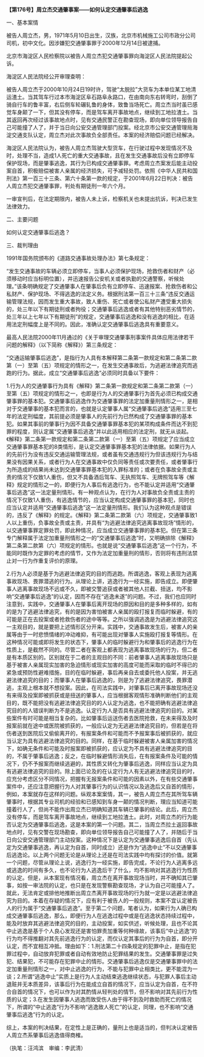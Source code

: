 **【第176号】周立杰交通肇事案——如何认定交通肇事后逃逸**

一、基本案情

被告人周立杰，男，1971年5月10日出生，汉族，北京市机械施工公司市政分公司司机，初中文化。因涉嫌犯交通肇事罪于2000年12月14日被逮捕。

北京市海淀区人民检察院以被告人周立杰犯交通肇事罪向海淀区人民法院提起公诉。

海淀区人民法院经公开审理查明：

被告人周立杰于2000年10月24日19时许，驾驶“太脱拉”大货车为本单位某工地清运渣土。当其驾车行过本市海淀区阜石路阜永路口，在由南向东右转弯时，刮倒了骑自行车的鲁丰富，右后侧车轮碾轧鲁的身体，致鲁当场死亡。周立杰当时虽已感觉车身颠了一下，但其没有停车，而是驾车离开事故地点，继续到工地拉渣土。当其返回再次经过该事故地点时，见有交通民警正在勘查现场，即向单位领导报告自己可能撞了人了，并于当日向公安交通管理部门投案。经北京市公安交通管理局海淀交通支队认定，周立杰对此次事故负全部责任。本案的经济赔偿问题已经解决。

海淀区人民法院认为，被告人周立杰驾驶大型货车，在行驶过程中发现情况不及时，处理不当，造成1人死亡的重大交通事故，且在发生交通事故后没有立即停车保护现场，而是肇事逃逸，其行为已构成交通肇事罪。考虑周立杰案发后能主动投案自首，积极赔偿被害人亲属的经济损失，可予减轻处罚。依照《中华人民共和国刑法》第一百三十三条、第六十条第一款的规定，于2001年6月22日判决：被告人周立杰犯交通肇事罪，判处有期徒刑一年六个月。

一审宣判后，在法定期限内，被告人未上诉，检察机关也未提出抗诉，判决已发生法律效力。

二、主要问题

如何认定交通肇事后逃逸？

三、裁判理由

1991年国务院颁布的《道路交通事故处理办法》第七条规定：

“发生交通事故的车辆必须立即停车，当事人必须保护现场，抢救伤者和财产（必须移动时应当标明位置），并迅速报告公安机关或者执勤的交通警察，听候处理。”该条明确规定了交通肇事人在肇事后负有立即停车、迅速报案、抢救伤者和公私财产、保护现场、不得逃逸的法定义务。根据刑法第一百三十三条“违反交通运输管理法规，因而发生重大事故，致人重伤、死亡或者使公私财产遭受重大损失的，处三年以下有期徒刑或者拘役；交通肇事后逃逸或者有其他特别恶劣情节的，处三年以上七年以下有期徒刑”的规定，交通肇事后逃逸和没有逃逸的相比，在适用法定刑幅度上是不同的。因此，准确认定交通肇事后逃逸具有重要意义。

最高人民法院2000年11月通过的《关于审理交通肇事刑事案件具体应用法律若干问题的解释》（以下简称《解释》）第三条规定：

“交通运输肇事后逃逸”，是指行为人具有本解释第二条第一款规定和第二条第二款第（一）至第（五）项规定的情形之一，在发生交通事故后，为逃避法律追究而逃跑的行为。据此，成立“交通肇事后逃逸”必须同时具备以下要件：

1.行为人的交通肇事行为具有《解释》第二条第一款规定和第二条第二款第（一）至第（五）项规定的情形之一，也即是行为人的交通肇事行为首先必须已构成交通肇事罪的基本犯。交通肇事后逃逸作为交通肇事罪的法定加重量刑情形之一，是相对于交通肇事的基本犯而言的，也就是认定肇事人属“交通肇事后逃逸”适用三至七年的法定刑幅度，其前提必须是肇事人的先前行为已然构成了交通肇事罪的基本犯。如果其事前的肇事行为因不具备交通肇事罪基本犯的某项构成条件而达不到犯罪的程度，则认定属“交通肇事后逃逸”并以此适用相应的法定刑，就无从谈起。《解释》第二条第一款规定和第二条第二款第（一）至第（五）项规定了应当成立交通肇事罪基本犯的8类情形，是认定交通肇事罪基本犯的法律依据。如果行为人的先前行为没有违反交通运输管理法规，或者虽有交通违规行为但该违规行为与结果没有因果关系，或者行为人在交通事故中仅负同等责任或次要责任，或者肇事行为所造成的结果尚未达到交通肇事罪基本犯的入罪标准的；或者在负事故全责或主责的情况下仅致1人重伤，但又不具备酒后驾车、无执照驾车、无牌照驾车等《解释》规定的情形之一的，即便行为人事后有逃逸行为，也不能认定并适用“交通肇事后逃逸”这一法定量刑情形。有一种观点认为，在行为人对事故负全责或主责的情况下仅致1人重伤，有逃逸情节的，应当认定构成交通肇事罪的基本犯，同时也应当认定并适用“交通肇事后逃逸”这一法定量刑情形。我们认为这种观点是错误的，违反了《解释》的规定。《解释》第二条第二款第（六）项规定，交通肇事致1人以上重伤，负事故全责或主责，并具有“为逃避法律追究逃离事故现场”情形的，以交通肇事罪定罪处罚，即此种情况，应当成立交通肇事罪的基本犯。但在第三条专门解释属于法定加重量刑情形之一的“交通肇事后逃逸”时，又明确排除《解释》第二条第二款第（六）项规定的情形。也就是说“交通肇事后逃逸”这一个行为，不能同时既作为定罪的考虑的情节，又作为法定加重量刑的情形，否则将有违刑法禁止对一行为作重复评价的原理。

2.行为人必须是基于为逃避法律追究的目的而逃跑。所谓逃逸，客观上表现为逃离事故现场、畏罪潜逃的行为。从理论上讲，逃逸行为一经实施，即告成立。即便肇事人逃离事故现场不远或不久，即被交警追获或者被其他人拦截、扭送，均不影响“交通肇事后逃逸”的认定，因而不存在“逃逸未遂”的问题。不过，我们也应同时注意到，实践中，交通肇事人在肇事后离开现场的原因和目的是多种多样的，如有的是为了逃避法律追究，有的是因为害怕被害人亲属的殴打报复而临时躲避，有的可能是正在去投案或者抢救伤者的途中等等。之所以强调逃逸是为逃避法律追究这一主观目的，就是要把上述情形区分开来。实践中，交通事故发生后，被害人的亲属等由于一时悲愤情绪的冲动难抑，有可能出现对肇事人实施殴打报复等情形。在这种情况可能或即将发生的状态下，肇事人的临时躲避行为和肇事后的逃逸行为在性质上，是截然不同的。尽管二者在客观上都表现为逃离事故现场的行为，但二者是有本质区别的。区别就在于二者的主观目的不同：前者肇事人逃离事故现场只是基于被害人亲属现实加害的急迫情形或现实加害的高度可能而采取的临时不得已的紧急或预防性避难措施，目的在临时躲避，事后再亲自去或委托他人投案，并无逃避法律追究的目的；而肇事人在肇事后逃逸的，则是为了逃避法律追究，畏罪潜逃，主观上根本就不想投案。因此，在司法实践中，对肇事后已离开事故现场还没有来得及投案即被抓获或是扭送的肇事人，应当根据客观情形准确判断他们的主观目的，既不能把没有逃避法律追究目的的人认定为逃逸，也不能把确有逃避法律追究目的的人错误判断为不是逃逸。认定行为人是否具有逃避法律追究的目的。对某些案件有时可能是相当复杂的。比如肇事后运送伤者去医院抢救，在未来得及及时报案前就在途中或医院被抓获的，一般应认定为无逃避法律追究目的，但若是在将伤者送到医院后又偷偷离开的，有报案条件和可能而不予报案事后被抓获的，就应当认定为具有逃避法律追究的目的。同样，在基于临时躲避被害人亲属加害的情况下，如确无条件和可能及时报案即被抓获的，应认定为不具有逃避法律追究的目的，不属于肇事后逃逸；反之，在临时躲避情形消失后，在有报案条件及可能的情况下，仍不予报案而继续逃避的，其性质又转化为肇事后逃逸，同样应当认定为具有逃避法律追究的目的。除上面已论及的在认定行为人有无逃避法律追究目的时，应充分考虑区分不同情况，把握有无报案条件和可能的因素以外，在有些交通肇事案件中，还应注意把握行为人对其肇事行为的认识情况以及逃逸后又自首的情形，例如，本案就存在这样的问题。纵观本案案情，其一，被告人周立杰在其所驾车辆肇事时，根据其专业司机的经验和已感知到车身一颠的情况判断，理应当知道可能撞着行人了，但尚不能作出周立杰已明确知道其车辆已肇事的结论。此后，周立杰没有停车，而是驾车离开事故地点，继续到工地拉渣土。此时，对周立杰的行为能否认定为交通肇事后逃逸，这是本案的第一个问题。其二，当周立杰拉土返回事故地点时，见有交警在现场勘查，即向单位领导报告自己可能撞了人了，并随后于当日向公安交通管理部门主动投案。这种情况下是认定为交通肇事逃逸后自首（先认定为交通肇事逃逸，再认定为自首，同时成立）还是作为“逃逸中止”不以交通肇事后逃逸论。以上两个问题无论是从理论上还是在司法实践中均有探讨的价值。就第一个问题，尽管从理论上说，逃逸行为一经实施，即告完成，不论行为人逃离多远或逃逸的时间有多久，也不论行为人逃逸后干了什么，均不影响对其逃逸行为性质的认定。但是，从本案现有情况看，周立杰在离开事故现场当时，并不确知其已肇事，如按一审法院的认定，也只是在发现警察勘查现场，才认为自己可能撞人了。就此，无法肯定或排他地推断出周立杰离开事故现场的行为就一定是以逃避法律追究为目的。本着在存疑的情况下，应有利于被告人的一般规则，本案不宜认定被告人的行为属于“交通肇事后逃逸”。至于第二个问题，笔者认为，如果行为人确已构成交通肇事后逃逸，那么，即便行为人在逃逸过程中或是在逃逸状态持续过程中，能及时放弃其逃避法律追究的目的，主动投案，如实供述，听候处理，且也不论其中止逃逸是基于个人良心发现还是害怕罪责加重等何种缘故，该事后“中止逃逸”的行为均不得推翻对其先前逃逸行为的认定，而仅认定其事后的行为为自首，即分开认定，而不宜相互冲抵。理由如下：1.刑法第二十四条规定的犯罪中止，是指在犯罪过程中，自动放弃犯罪或者自动有效地防止犯罪结果的发生。交通肇事罪是过失犯、结果犯，不可能存在犯罪中止的情形。交通肇事后逃逸仅是交通肇事罪中的法定加重量刑情形之一，对中止逃逸的行为，不能与犯罪中止相类比，更不能混为一谈；2.所谓“逃逸中止”实质上是行为人主动结束逃逸继续状态，与犯罪人事后主动退赃并无本质差异，该事后行为在能成立自首的情况下，应当认定为自首，在不符合自首的情况下，也可以作为对其酌情从轻判处的情节，但不影响对其先前行为性质的认定；3.在发生因肇事人逃逸而致受伤人由于得不到及时救助而死亡的情况下，所谓的“中止逃逸”行为不影响“逃逸致人死亡”的认定，同理，也不影响“交通肇事后逃逸”行为的认定。

综上，本案的判决结果，在定性上是正确的，量刑上也是适当的，但判决认定被告人周立杰系肇事后逃逸值得商榷。

（执笔：汪鸿滨　审编：李武清）